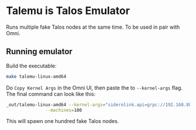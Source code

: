 # Talemu is Talos Emulator

Runs multiple fake Talos nodes at the same time.
To be used in pair with Omni.

## Running emulator

Build the executable:

```bash
make talemu-linux-amd64
```

Do `Copy Kernel Args` in the Omni UI, then paste the to `--kernel-args` flag.
The final command can look like this:

```bash
_out/talemu-linux-amd64 --kernel-args="siderolink.api=grpc://192.168.88.219:8090?jointoken=w7UVuW3zbVKIYQuzEcyetAHeYMeo5q2L9RvkAVfCfSVD talos.events.sink=[fdae:41e4:649b:9303::1]:8090 talos.logging.kernel=tcp://[fdae:41e4:649b:9303::1]:8092" \
               --machines=100
```

This will spawn one hundred fake Talos nodes.
